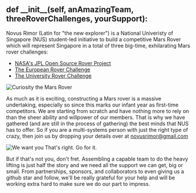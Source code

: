 ## def \_\_init\_\_(self, anAmazingTeam, threeRoverChallenges, yourSupport):

Novus Rimor (Latin for "the new explorer") is a National Univeristy of Singapore (NUS) student-led initiative to build a competitive Mars Rover which will represent Singapore in a total of three big-time, exhilarating Mars rover challenges:
* [NASA's JPL Open Source Rover Project](https://github.com/nasa-jpl/open-source-rover)
* [The European Rover Challenge](http://roverchallenge.eu/)
* [The University Rover Challenge](http://urc.marssociety.org/)

![Curiosity the Mars Rover](https://mars.nasa.gov/system/news_items/main_images/8442_PIA23240-16.jpg)

As much as it is exciting, constructing a Mars rover is a massive undertaking, especially so since this marks our infant year as first-time competitors. We are starting from scratch and have nothing more to rely on than the sheer ability and willpower of our members. That is why we have gathered (and are still in the process of gathering) the best minds that NUS has to offer. So if you are a multi-systems person with just the right type of crazy, then join us by dropping your details over at novusrimor@gmail.com

![We want you](http://roverchallenge.eu/wp-content/uploads/2018/10/NIK_4658-768x513.jpg)
That's right. Go for it.

But if that's not you, don't fret. Assembling a capable team to do the heavy lifting is just half the story and we need all the support we can get, big or small. From partnerships, sponsors, and collaborators to even giving us a github star and follow, we'll be really grateful for your help and will be working extra hard to make sure we do our part to impress.
